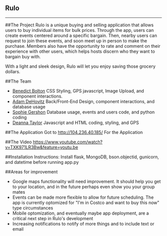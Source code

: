 Rulo
-------------
-------------


##The Project
Rulo is a unique buying and selling application that allows users to buy individual items for bulk prices. Through the app, users can create events centered around a specific bargain. Then, nearby users can request to join these events, and soon meet up in person to make the purchase. Members also have the opportunity to rate and comment on their experience with other users, which helps hosts discern who they want to bargain buy with.

With a light and sleek design, Rulo will let you enjoy saving those grocery dollars.

##The Team
* [Benedict Bolton](https://github.com/Benedict-Bolton) CSS Styling, GPS javascript, Image Upload, and component interactions. 
* [Adam DeHovitz](https://github.com/adamdehovitz) Back/Front-End Design, component interactions, and database usage 
* [Sophie Gershon](https://github.com/sophgersh) Database usage, events and users code, and python coding 
* [Deanna Taylor](https://github.com/deannataylor) Javascript and HTML coding, styling, and GPS 


##The Application
Got to <url>http://104.236.40.185/</url> For the Application

##The Video
https://www.youtube.com/watch?v=TXK971LR3Bw&feature=youtu.be

##Installation Instructions:
Install flask, MongoDB, bson.objectid, gunicorn, and datetime before running app.py

##Areas for improvement
* Google maps functionality will need improvement. It should help you get to your location, and in the future perhaps even show you your group mates
* Events can be made more flexible to allow for future scheduling. The app is currently optomized for "I'm in Costco and want to buy this now" type circumstances
* Mobile optomization, and eventually maybe app deployment, are a critical next step in Rulo's development
* Increasing notifications to notify of more things and to include text or email 
